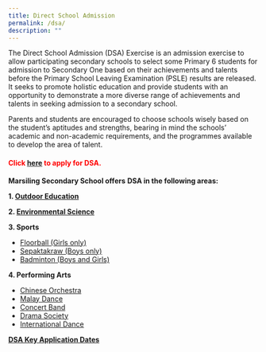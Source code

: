 ```yaml
---
title: Direct School Admission
permalink: /dsa/
description: ""
---
```

The Direct School Admission (DSA) Exercise is an admission exercise to allow participating secondary schools to select some Primary 6 students for admission to Secondary One based on their achievements and talents before the Primary School Leaving Examination (PSLE) results are released. It seeks to promote holistic education and provide students with an opportunity to demonstrate a more diverse range of achievements and talents in seeking admission to a secondary school.

Parents and students are encouraged to choose schools wisely based on the student’s aptitudes and strengths, bearing in mind the schools’ academic and non-academic requirements, and the programmes available to develop the area of talent.

<h4 style="color:red" align="left">Click&nbsp;<a href="http://go.gov.sg/apply-dsa-sec">here</a>&nbsp;to apply for DSA.</h4>

**Marsiling Secondary School offers**&nbsp;**DSA in the following areas:**

**1\. [Outdoor Education](https://marsilingsec.moe.edu.sg/outdooradventuredsa/)**

**2\. [Environmental Science](https://marsilingsec.moe.edu.sg/environmentalsciencedsa/)**

**3\. Sports**

*   [Floorball (Girls only)](https://marsilingsec.moe.edu.sg/floorballdsa/)
*   [Sepaktakraw (Boys only)](https://marsilingsec.moe.edu.sg/sepaktakrawdsa/)
*   [Badminton (Boys and Girls)](https://marsilingsec.moe.edu.sg/badmintondsa/)

**4\. Performing Arts**

*   [Chinese Orchestra](https://marsilingsec.moe.edu.sg/chineseorchestradsa/)
*   [Malay Dance](https://marsilingsec.moe.edu.sg/malaydancedsa/)
*   [Concert Band](https://marsilingsec.moe.edu.sg/concertbanddsa/)
*   [Drama Society](https://marsilingsec.moe.edu.sg/dramasocietydsa/)
*   [International Dance](https://marsilingsec.moe.edu.sg/internationaldancedsa/)

**[DSA Key Application Dates](https://marsilingsec.moe.edu.sg/dsadates/)**
